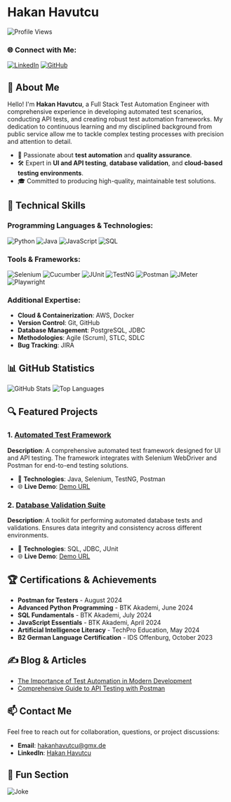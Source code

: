 # Hakan Havutcu

![Profile Views](https://komarev.com/ghpvc/?username=HakanHavutcu&color=blue)

### 🌐 Connect with Me:
[![LinkedIn](https://img.shields.io/badge/LinkedIn-blue?style=flat-square&logo=linkedin&logoColor=white)](https://www.linkedin.com/in/hakan-havutcu-software-test-engineer/)
[![GitHub](https://img.shields.io/badge/GitHub-grey?style=flat-square&logo=github&logoColor=white)](https://github.com/HakanHavutcu/)

## 🌟 About Me
Hello! I'm **Hakan Havutcu**, a Full Stack Test Automation Engineer with comprehensive experience in developing automated test scenarios, conducting API tests, and creating robust test automation frameworks. My dedication to continuous learning and my disciplined background from public service allow me to tackle complex testing processes with precision and attention to detail.

- 🚀 Passionate about **test automation** and **quality assurance**.
- 🛠️ Expert in **UI and API testing**, **database validation**, and **cloud-based testing environments**.
- 🎓 Committed to producing high-quality, maintainable test solutions.

## 💼 Technical Skills

### Programming Languages & Technologies:
![Python](https://img.shields.io/badge/Python-blue?style=flat-square&logo=python&logoColor=white)
![Java](https://img.shields.io/badge/Java-red?style=flat-square&logo=java&logoColor=white)
![JavaScript](https://img.shields.io/badge/JavaScript-yellow?style=flat-square&logo=javascript&logoColor=white)
![SQL](https://img.shields.io/badge/SQL-orange?style=flat-square&logo=sql&logoColor=white)

### Tools & Frameworks:
![Selenium](https://img.shields.io/badge/Selenium-green?style=flat-square&logo=selenium&logoColor=white)
![Cucumber](https://img.shields.io/badge/Cucumber-brightgreen?style=flat-square&logo=cucumber&logoColor=white)
![JUnit](https://img.shields.io/badge/JUnit-purple?style=flat-square&logo=junit5&logoColor=white)
![TestNG](https://img.shields.io/badge/TestNG-blue?style=flat-square&logo=testng&logoColor=white)
![Postman](https://img.shields.io/badge/Postman-orange?style=flat-square&logo=postman&logoColor=white)
![JMeter](https://img.shields.io/badge/JMeter-red?style=flat-square&logo=apachejmeter&logoColor=white)
![Playwright](https://img.shields.io/badge/Playwright-lightgrey?style=flat-square&logo=playwright&logoColor=white)

### Additional Expertise:
- **Cloud & Containerization**: AWS, Docker
- **Version Control**: Git, GitHub
- **Database Management**: PostgreSQL, JDBC
- **Methodologies**: Agile (Scrum), STLC, SDLC
- **Bug Tracking**: JIRA

## 📊 GitHub Statistics

![GitHub Stats](https://github-readme-stats.vercel.app/api?username=HakanHavutcu&show_icons=true&theme=radical)
![Top Languages](https://github-readme-stats.vercel.app/api/top-langs/?username=HakanHavutcu&layout=compact&theme=radical)

## 🔍 Featured Projects

### 1. [Automated Test Framework](https://github.com/HakanHavutcu/automated-test-framework)
**Description**: A comprehensive automated test framework designed for UI and API testing. The framework integrates with Selenium WebDriver and Postman for end-to-end testing solutions.

- 🚀 **Technologies**: Java, Selenium, TestNG, Postman
- 🌐 **Live Demo**: [Demo URL](https://your-demo-url)

### 2. [Database Validation Suite](https://github.com/HakanHavutcu/database-validation-suite)
**Description**: A toolkit for performing automated database tests and validations. Ensures data integrity and consistency across different environments.

- 🚀 **Technologies**: SQL, JDBC, JUnit
- 🌐 **Live Demo**: [Demo URL](https://your-demo-url)

## 🏆 Certifications & Achievements

- **Postman for Testers** - August 2024
- **Advanced Python Programming** - BTK Akademi, June 2024
- **SQL Fundamentals** - BTK Akademi, July 2024
- **JavaScript Essentials** - BTK Akademi, April 2024
- **Artificial Intelligence Literacy** - TechPro Education, May 2024
- **B2 German Language Certification** - IDS Offenburg, October 2023

## ✍️ Blog & Articles

- [The Importance of Test Automation in Modern Development](https://medium.com/your-blog-link)
- [Comprehensive Guide to API Testing with Postman](https://dev.to/your-blog-link)

## 📫 Contact Me
Feel free to reach out for collaboration, questions, or project discussions:
- **Email**: [hakanhavutcu@gmx.de](mailto:hakanhavutcu@gmx.de)
- **LinkedIn**: [Hakan Havutcu](https://www.linkedin.com/in/hakan-havutcu-software-test-engineer/)

## 🎨 Fun Section

![Joke](https://readme-jokes.vercel.app/api?theme=radical)


